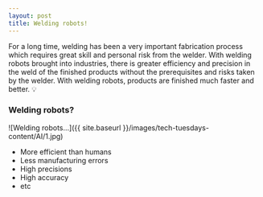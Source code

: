 ```yaml
---
layout: post
title: Welding robots!
---
```


For a long time, welding has been a very important fabrication process which
requires great skill and personal risk from the welder.
With welding robots brought into industries, there is greater efficiency and
precision in the weld of the finished products without the prerequisites and
risks taken by the welder. With welding robots, products are finished much
faster and better. 💡

### Welding robots?

![Welding robots...]({{ site.baseurl }}/images/tech-tuesdays-content/AI/1.jpg)

- More efficient than humans
- Less manufacturing errors
- High precisions
- High accuracy
- etc
